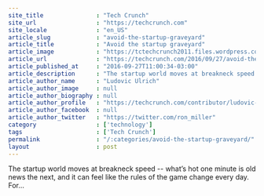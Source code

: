 ```yaml
---
site_title               : "Tech Crunch"
site_url                 : "https://techcrunch.com"
site_locale              : "en_US"
article_slug             : "avoid-the-startup-graveyard"
article_title            : "Avoid the startup graveyard"
article_image            : "https://tctechcrunch2011.files.wordpress.com/2016/06/app-store-graveyard1.jpg?w=764&h=400&crop=1"
article_url              : "https://techcrunch.com/2016/09/27/avoid-the-startup-graveyard/"
article_published_at     : "2016-09-27T11:00:34-03:00"
article_description      : "The startup world moves at breakneck speed -- what’s hot one minute is old news the next, and it can feel like the rules of the game change every day. For..."
article_author_name      : "Ludovic Ulrich"
article_author_image     : null
article_author_biography : null
article_author_profile   : "https://techcrunch.com/contributor/ludovic-ulrich/"
article_author_facebook  : null
article_author_twitter   : "https://twitter.com/ron_miller"
category                 : ['technology']
tags                     : ['Tech Crunch']
permalink                : "/:categories/avoid-the-startup-graveyard/"
layout                   : post
---
```


The startup world moves at breakneck speed -- what’s hot one minute is old news the next, and it can feel like the rules of the game change every day. For...
